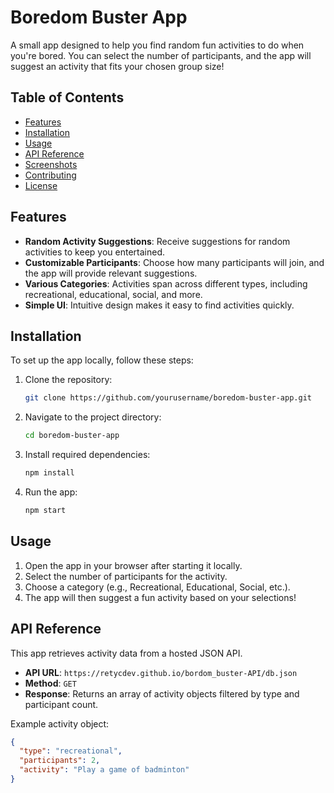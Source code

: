 # Boredom Buster App

A small app designed to help you find random fun activities to do when you're bored. You can select the number of participants, and the app will suggest an activity that fits your chosen group size!

## Table of Contents

- [Features](#features)
- [Installation](#installation)
- [Usage](#usage)
- [API Reference](#api-reference)
- [Screenshots](#screenshots)
- [Contributing](#contributing)
- [License](#license)

## Features

- **Random Activity Suggestions**: Receive suggestions for random activities to keep you entertained.
- **Customizable Participants**: Choose how many participants will join, and the app will provide relevant suggestions.
- **Various Categories**: Activities span across different types, including recreational, educational, social, and more.
- **Simple UI**: Intuitive design makes it easy to find activities quickly.

## Installation

To set up the app locally, follow these steps:

1. Clone the repository:
    ```bash
    git clone https://github.com/yourusername/boredom-buster-app.git
    ```
2. Navigate to the project directory:
    ```bash
    cd boredom-buster-app
    ```
3. Install required dependencies:
    ```bash
    npm install
    ```

4. Run the app:
    ```bash
    npm start
    ```

## Usage

1. Open the app in your browser after starting it locally.
2. Select the number of participants for the activity.
3. Choose a category (e.g., Recreational, Educational, Social, etc.).
4. The app will then suggest a fun activity based on your selections!

## API Reference

This app retrieves activity data from a hosted JSON API.

- **API URL**: `https://retycdev.github.io/bordom_buster-API/db.json`
- **Method**: `GET`
- **Response**: Returns an array of activity objects filtered by type and participant count.

Example activity object:

```json
{
  "type": "recreational",
  "participants": 2,
  "activity": "Play a game of badminton"
}
